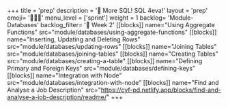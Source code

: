 +++
title = 'prep'
description = '🐘 More SQL! SQL 4eva!'
layout = 'prep'
emoji= '🧑🏾‍💻'
menu_level = ['sprint']
weight = 1
backlog= 'Module-Databases'
backlog_filter= '📅 Week 2'
[[blocks]]
name="Using Aggregate Functions"
src="module/databases/using-aggregate-functions"
[[blocks]]
name="Inserting, Updating and Deleting Rows"
src="module/databases/updating-rows"
[[blocks]]
name="Joining Tables"
src="module/databases/joining-tables"
[[blocks]]
name="Creating Tables"
src="module/databases/creating-a-table"
[[blocks]]
name="Defining Primary and Foreign Keys"
src="module/databases/defining-keys"
[[blocks]]
name="Integration with Node"
src="module/databases/integration-with-node"
[[blocks]]
name="Find and Analyse a Job Description"
src="https://cyf-pd.netlify.app/blocks/find-and-analyse-a-job-description/readme/"
+++
